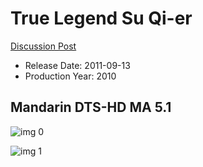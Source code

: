 # True Legend Su Qi-er

[Discussion Post](https://www.avsforum.com/threads/bass-eq-for-filtered-movies.2995212/post-59854316)

* Release Date: 2011-09-13
* Production Year: 2010

## Mandarin DTS-HD MA 5.1

![img 0](https://i.imgur.com/SQqCzUl.jpg)

![img 1](https://i.imgur.com/2PKUOzP.png)

